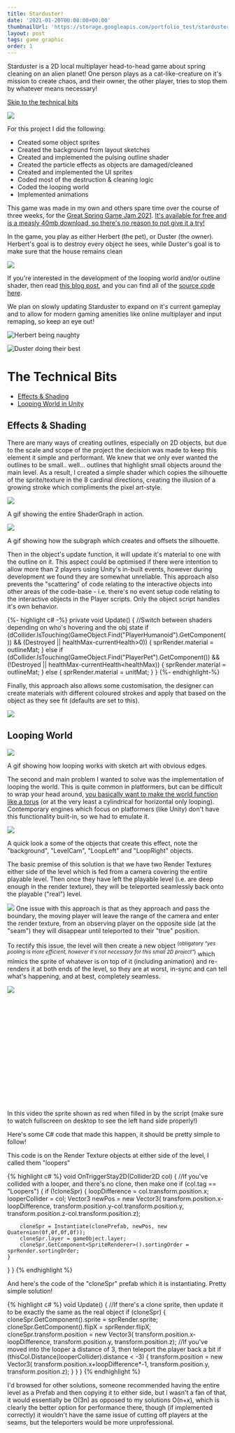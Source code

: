 ```yaml
---
title: Starduster!
date: '2021-01-20T00:00:00+00:00'
thumbnailUrl: 'https://storage.googleapis.com/portfolio_test/starduster/Hero_Image.png'
layout: post
tags: game graphic
order: 1
---
```

Starduster is a 2D local multiplayer head-to-head game about spring cleaning on an alien planet! One person plays as a cat-like-creature on it's mission to create chaos, and their owner, the other player, tries to stop them by whatever means necessary!

[Skip to the technical bits](#the-technical-bits)

<img src="https://storage.googleapis.com/portfolio_test/starduster/loop_example.gif" class=folio>

For this project I did the following:
- Created some object sprites
- Created the background from layout sketches
- Created and implemented the pulsing outline shader
- Created the particle effects as objects are damaged/cleaned
- Created and implemented the UI sprites
- Coded most of the destruction & cleaning logic
- Coded the looping world
- Implemented animations

This game was made in my own and others spare time over the course of three weeks, for the [Great Spring Game Jam 2021](https://kgeary.itch.io/starduster). [It's available for free and is a measly 40mb download, so there's no reason to not give it a try!](https://kgeary.itch.io/starduster)

In the game, you play as either Herbert (the pet), or Duster (the owner). Herbert's goal is to destroy every object he sees, while Duster's goal is to make sure that the house remains clean

<img src="https://storage.googleapis.com/portfolio_test/starduster/Describing.png" class=folio>

If you're interested in the development of the looping world and/or outline shader, then read [this blog post](/posts/2021-03-21-starduster), and you can find all of the [source code here](https://github.com/oh-ok/Greenhouse).

We plan on slowly updating Starduster to expand on it's current gameplay and to allow for modern gaming amenities like online multiplayer and input remaping, so keep an eye out!

![Herbert being naughty](https://img.itch.zone/aW1nLzU0ODA1NDkuZ2lm/original/LRBcMs.gif)

![Duster doing their best](https://img.itch.zone/aW1nLzU0ODA1NzYuZ2lm/original/WoE0wX.gif)

# The Technical Bits

- [Effects & Shading](#effects--shading)
- [Looping World in Unity](#looping-world)

## Effects & Shading

There are many ways of creating outlines, especially on 2D objects, but due to the scale and scope of the project the decision was made to keep this element it simple and performant. We knew that we only ever wanted the outlines to be small.. well... outlines that highlight small objects around the main level. As a result, I created a simple shader which copies the silhouette of the sprite/texture in the 8 cardinal directions, creating the illusion of a growing stroke which compliments the pixel art-style.

<img src="https://i.imgur.com/CypN0VC.gif" class=folio>
<p class=desc>A gif showing the entire ShaderGraph in action.</p>	

<img src="https://i.imgur.com/znELHY5.gif" class=folio>
<p class=desc>A gif showing how the subgraph which creates and offsets the silhouette.</p>

Then in the object's update function, it will update it's material to one with the outline on it. This aspect could be optimised if there were intention to allow more than 2 players using Unity's in-built events, however during development we found they are somewhat unreliable. This approach also prevents the "scattering" of code relating to the interactive objects into other areas of the code-base - i.e. there's no event setup code relating to the interactive objects in the Player scripts. Only the object script handles it's own behavior. 

{%- highlight c# -%}
    private void Update()
    {
        //Switch between shaders depending on who's hovering and the obj state
        if (dCollider.IsTouching(GameObject.Find("PlayerHumanoid").GetComponent<Collider2D>()) && (Destroyed || healthMax-currentHealth>0))
        {
            sprRender.material = outlineMat;
        }
        else if (dCollider.IsTouching(GameObject.Find("PlayerPet").GetComponent<Collider2D>()) && (!Destroyed || healthMax-currentHealth<healthMax))
        {
            sprRender.material = outlineMat;
        }
        else
        {
            sprRender.material = unitMat;
        }
    }
{%- endhighlight-%}

Finally, this approach also allows some customisation, the designer can create materials with different coloured strokes and apply that based on the object as they see fit (defaults are set to this).

![](https://i.imgur.com/OoPih0G.png)

## Looping World

![](https://media.discordapp.net/attachments/814873327440756756/821866950245220432/bg_test1.gif)
<p class=desc>A gif showing how looping works with sketch art with obvious edges. </p>

The second and main problem I wanted to solve was the implementation of looping the world. This is quite common in platformers, but can be difficult to wrap your head around, [you basically want to make the world function like a torus](https://www.kotaku.com.au/2013/09/classic-jrpg-worlds-are-actually-donuts/) (or at the very least a cylindrical for horizontal only looping). Contemporary engines which focus on platformers (like Unity) don't have this functionality built-in, so we had to emulate it. 

<img src="https://i.imgur.com/Gp9JUDl.png" class=folio>
<p class=desc>A quick look a some of the objects that create this effect, note the "background", "LevelCam", "LoopLeft" and "LoopRight" objects.</p>

The basic premise of this solution is that we have two Render Textures either side of the level which is fed from a camera covering the entire playable level. Then once they have left the playable level (i.e. are deep enough in the render texture), they will be teleported seamlessly back onto the playable ("real") level. 

![](https://i.imgur.com/8fqTBhe.gif)
One issue with this approach is that as they approach and pass the boundary, the moving player will leave the range of the camera and enter the render texture, from an observing player on the opposite side (at the "seam") they will disappear until teleported to their "true" position.

To rectify this issue, the level will then create a new object <sup>(obligatory *"yes pooling is more efficient, however it's not necessary for this small 2D project"*)</sup> which mimics the sprite of whatever is on top of it (including animation) and re-renders it at both ends of the level, so they are at worst, in-sync and can tell what's happening, and at best, completely seamless.

<img src="https://i.imgur.com/XRkImKs.gif" class=folio>

<video style="width:auto; max-width:60vw; min-width:100%; position: relative; top:50%; left:50%; transform:translate(-50%,0);" autoplay loop controls=controls>
    <source src="https://i.imgur.com/Oos6p3V.mp4">
</video>
<p class=desc>In this video the sprite shown as red when filled in by the script (make sure to watch fullscreen on desktop to see the left hand side properly!)</p>

Here's some C# code that made this happen, it should be pretty simple to follow!

This code is on the Render Texture objects at either side of the level, I called them "loopers"

{% highlight c# %}
void OnTriggerStay2D(Collider2D col)
{
//If you've collided with a looper, and there's no clone, then make one
if (col.tag == "Loopers")
{
	if (!cloneSpr)
	{
		loopDifference = col.transform.position.x;
		looperCollider = col;
		Vector3 newPos = new Vector3(
			transform.position.x-loopDifference, 
			transform.position.y-col.transform.position.y, 
			transform.position.z-col.transform.position.z);

		cloneSpr = Instantiate(clonePrefab, newPos, new Quaternion(0f,0f,0f,0f));
		cloneSpr.layer = gameObject.layer;
		cloneSpr.GetComponent<SpriteRenderer>().sortingOrder = sprRender.sortingOrder;
	}
}
}
{% endhighlight %}

And here's the code of the "cloneSpr" prefab which it is instantiating. Pretty simple solution!

{% highlight c# %}
void Update()
{
	//If there's a clone sprite, then update it to be exactly the same as the real object
    if (cloneSpr)
    {
    	cloneSpr.GetComponent<SpriteRenderer>().sprite = sprRender.sprite;
    	cloneSpr.GetComponent<SpriteRenderer>().flipX = sprRender.flipX;
    	cloneSpr.transform.position = new Vector3(
    		transform.position.x-loopDifference,
    		transform.position.y,
    		transform.position.z);
    	//If you've moved into the looper a distance of 3, then teleport the player back a bit
    	if (thisCol.Distance(looperCollider).distance < -3)
    	{
    		transform.position = new Vector3(
			transform.position.x+loopDifference*-1,
			transform.position.y,
			transform.position.z);
    	}
    }
}
{% endhighlight %}

I'd browsed for other solutions, someone recommended having the entire level as a Prefab and then copying it to either side, but I wasn't a fan of that, it would essentially be O(3n) as opposed to my solutions O(n+x), which is clearly the better option for performance there, though (if implemented correctly) it wouldn't have the same issue of cutting off players at the seams, but the teleporters would be more unprofessional. 
